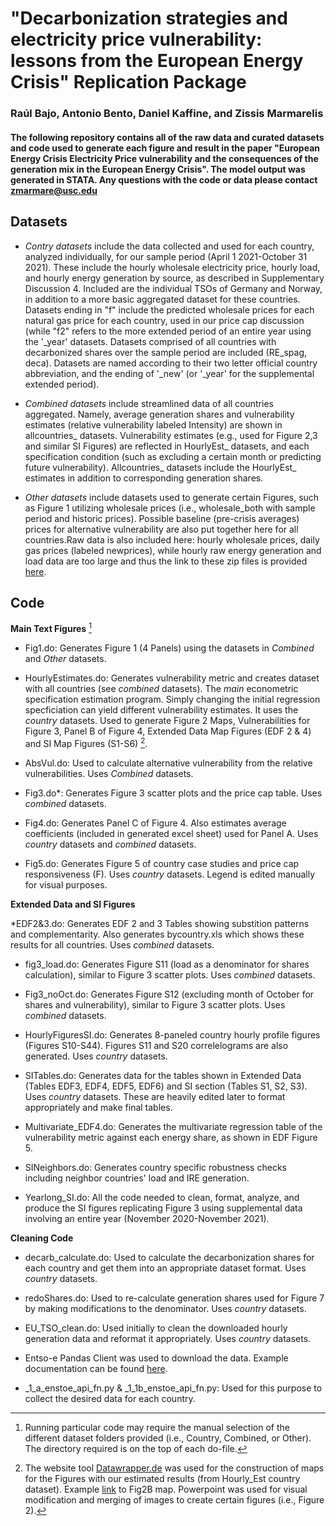 # "Decarbonization strategies and electricity price vulnerability: lessons from the European Energy Crisis" Replication Package
### Raúl Bajo, Antonio Bento, Daniel Kaffine, and Zissis Marmarelis

#### The following repository contains all of the raw data and  curated datasets and code used to generate each figure and result in the paper "European Energy Crisis Electricity Price vulnerability and the consequences of the generation mix in the European Energy Crisis". The model output was generated in STATA. Any questions with the code or data please contact zmarmare@usc.edu

## Datasets 

 * *Contry datasets* include the data collected and used for each country, analyzed individually, for our sample period (April 1 2021-October 31 2021). These include the hourly wholesale electricity price, hourly load, and hourly energy generation by source, as described in Supplementary Discussion 4. Included are the individual TSOs of Germany and Norway, in addition to a more basic aggregated dataset for these countries. Datasets ending in "f" include the predicted wholesale prices for each natural gas price for each country, used in our price cap discussion (while "f2" refers to the more extended period of an entire year using the '_year' datasets. Datasets comprised of all countries with decarbonized shares over the sample period are included (RE_spag, deca).  Datasets are named according to their two letter official country abbreviation, and the ending of '_new' (or  '_year' for the supplemental extended period).  

 * *Combined datasets* include streamlined data of all countries aggregated. Namely, average generation shares and vulnerability estimates (relative vulnerability labeled Intensity) are shown in allcountries_ datasets. Vulnerability estimates (e.g., used for Figure 2,3 and similar SI Figures) are reflected in HourlyEst_ datasets, and each specification condition (such as excluding a certain month or predicting future vulnerability).  Allcountries_ datasets include the HourlyEst_ estimates in addition to corresponding generation shares.
 
 * *Other datasets* include datasets used to generate certain Figures, such as Figure 1 utilizing wholesale prices (i.e., wholesale_both with sample period and historic prices). Possible baseline (pre-crisis averages) prices for alternative vulnerability are also put together here for all countries.Raw data is also included here: hourly wholesale prices, daily gas prices (labeled newprices), while hourly raw energy generation and load data are too large and thus the link to these zip files is provided [here](https://drive.google.com/drive/folders/1iyNvfgKGQ_N0W-IvbxpxyQ3Im6CjiiJI?usp=sharing).


## Code

**Main Text Figures** [^1] 

 * Fig1.do: Generates Figure 1 (4 Panels) using the datasets in *Combined* and *Other* datasets.

 * HourlyEstimates.do: Generates vulnerability metric and creates dataset with all countries (see *combined* datasets). The *main* econometric specification estimation program. Simply changing the initial regression specficiation can yield different vulnerability estimates. It uses the *country* datasets. Used to generate Figure 2 Maps, Vulnerabilities for Figure 3, Panel B of Figure 4, Extended Data Map Figures (EDF 2 & 4) and SI Map Figures (S1-S6) [^2].
 
  * AbsVul.do: Used to calculate alternative vulnerability from the relative vulnerabilities. Uses *Combined* datasets. 
  
  * Fig3.do*: Generates Figure 3 scatter plots and the price cap table. Uses *combined* datasets.
  
 * Fig4.do: Generates Panel C of Figure 4. Also estimates average coefficients (included in generated excel sheet) used for Panel A. Uses *country* datasets and *combined*  datasets.
 
 * Fig5.do: Generates Figure 5 of country case studies and price cap responsiveness (F). Uses *country* datasets. Legend is edited manually for visual purposes.
 
 **Extended Data and SI Figures**

 *EDF2&3.do: Generates EDF 2 and 3 Tables showing substition patterns and complementarity. Also generates bycountry.xls which shows these results for all countries. Uses *combined* datasets.

 * fig3_load.do: Generates Figure S11 (load as a denominator for shares calculation), similar to Figure 3 scatter plots. Uses *combined* datasets.
 
  * Fig3_noOct.do: Generates Figure S12 (excluding month of October for shares and vulnerability), similar to Figure 3 scatter plots. Uses *combined* datasets.
   
 * HourlyFiguresSI.do: Generates 8-paneled country hourly profile figures (Figures S10-S44). Figures S11 and S20 correlelograms are also generated. Uses *country* datasets.
 
 * SITables.do: Generates data for the tables shown in Extended Data (Tables EDF3, EDF4, EDF5, EDF6) and SI section (Tables S1, S2, S3). Uses *country* datasets. These are heavily edited later to format appropriately and make final tables.
 
 * Multivariate_EDF4.do: Generates the multivariate regression table of the vulnerability metric against each energy share, as shown in EDF Figure 5.

 * SINeighbors.do: Generates country specific robustness checks including neighbor countries' load and IRE generation.

 * Yearlong_SI.do: All the code needed to clean, format, analyze, and produce the SI figures replicating Figure 3 using supplemental data involving an entire year (November 2020-November 2021).

 
 **Cleaning Code**
 
 * decarb_calculate.do: Used to calculate the decarbonization shares for each country and get them into an appropriate dataset format. Uses *country* datasets. 
 
 * redoShares.do: Used to re-calculate generation shares used for Figure 7 by making modifications to the denominator. Uses *country* datasets.
 
 * EU_TSO_clean.do: Used initially to clean the downloaded hourly generation data and reformat it appropriately. Uses *country* datasets.
 

 * Entso-e Pandas Client was used to download the data. Example documentation can be found [here](https://github.com/EnergieID/entsoe-py).
 * _1_a_enstoe_api_fn.py & _1_1b_enstoe_api_fn.py: Used for this purpose to collect the desired data for each country.
 
 
 [^1]: Running particular code may require the manual selection of the different dataset folders provided (i.e., Country, Combined, or Other). The directory required is on the top of each do-file.
 [^2]: The website tool [Datawrapper.de](https://datawrapper.dwcdn.net/Wi1uA/1/) was used for the construction of maps for the Figures with our estimated results (from Hourly_Est country dataset). Example [link](https://www.datawrapper.de/_/Wi1uA/) to Fig2B map. Powerpoint was used for visual modification and merging of images to create certain figures (i.e., Figure 2).
